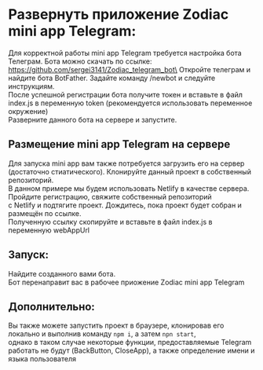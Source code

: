 # Развернуть приложение Zodiac mini app Telegram:

Для корректной работы mini app Telegram требуется настройка бота Телеграм. Бота можно скачать по ссылке: https://github.com/sergei3141/Zodiac_telegram_bot\
Откройте телеграм и найдите бота BotFather. Задайте команду /newbot и следуйте инструкциям. \
После успешной регистрации бота получите токен и вставьте в файл index.js в переменную token (рекомендуется использовать переменное окружение)\
Разверните данного бота на сервере и запустите.

## Размещение mini app Telegram на сервере

Для запуска mini app вам также потребуется загрузить его на сервер (достаточно стиатического). Клонируйте данный проект в собственный репозиторий.\
В данном примере мы будем использовать Netlify в качестве сервера. Пройдите регистрацию, свяжите собственный репозиторий \
с Netlify и подтягите проект. Дождитесь, пока проект будет собран и размещён по ссылке. \
Полученную ссылку скопируйте и вставьте в файл index.js в переменную webAppUrl

## Запуск:

Найдите созданного вами бота.\
Бот перенаправит вас в рабочее приожение Zodiac mini app Telegram

## Дополнительно:

Вы также можете запустить проект в браузере, клонировав его локально и выполнив команду `npm i`, а затем `npn start`,\
однако в таком случае некоторые функции, предоставляемые Telegram\
работать не будут (BackButton, CloseApp), а также определение имени и языка пользователя



